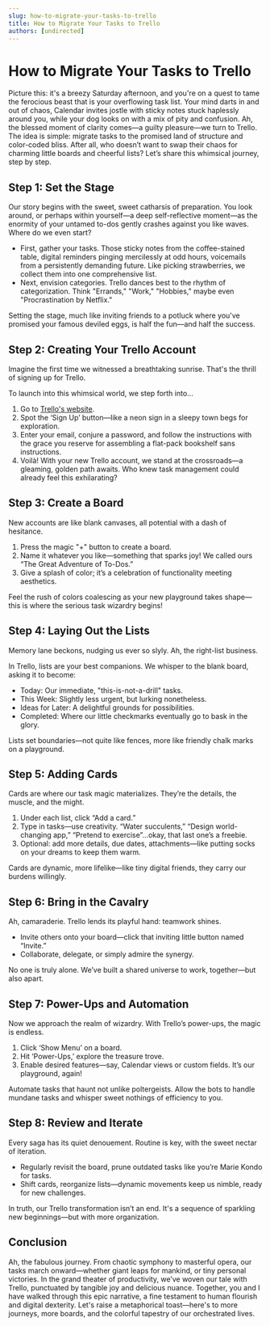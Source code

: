```yaml
---
slug: how-to-migrate-your-tasks-to-trello
title: How to Migrate Your Tasks to Trello
authors: [undirected]
---
```



# How to Migrate Your Tasks to Trello

Picture this: it's a breezy Saturday afternoon, and you're on a quest to tame the ferocious beast that is your overflowing task list. Your mind darts in and out of chaos, Calendar invites jostle with sticky notes stuck haplessly around you, while your dog looks on with a mix of pity and confusion. Ah, the blessed moment of clarity comes—a guilty pleasure—we turn to Trello. The idea is simple: migrate tasks to the promised land of structure and color-coded bliss. After all, who doesn’t want to swap their chaos for charming little boards and cheerful lists? Let’s share this whimsical journey, step by step.

## Step 1: Set the Stage

Our story begins with the sweet, sweet catharsis of preparation. You look around, or perhaps within yourself—a deep self-reflective moment—as the enormity of your untamed to-dos gently crashes against you like waves. Where do we even start?

- First, gather your tasks. Those sticky notes from the coffee-stained table, digital reminders pinging mercilessly at odd hours, voicemails from a persistently demanding future. Like picking strawberries, we collect them into one comprehensive list.
- Next, envision categories. Trello dances best to the rhythm of categorization. Think "Errands," "Work," "Hobbies," maybe even "Procrastination by Netflix."

Setting the stage, much like inviting friends to a potluck where you've promised your famous deviled eggs, is half the fun—and half the success.

## Step 2: Creating Your Trello Account

Imagine the first time we witnessed a breathtaking sunrise. That's the thrill of signing up for Trello.

To launch into this whimsical world, we step forth into...

1. Go to [Trello's website](https://trello.com).
2. Spot the ‘Sign Up’ button—like a neon sign in a sleepy town begs for exploration.
3. Enter your email, conjure a password, and follow the instructions with the grace you reserve for assembling a flat-pack bookshelf sans instructions.
4. Voilà! With your new Trello account, we stand at the crossroads—a gleaming, golden path awaits. Who knew task management could already feel this exhilarating?

## Step 3: Create a Board

New accounts are like blank canvases, all potential with a dash of hesitance.

1. Press the magic "+" button to create a board.
2. Name it whatever you like—something that sparks joy! We called ours “The Great Adventure of To-Dos.”
3. Give a splash of color; it’s a celebration of functionality meeting aesthetics.

Feel the rush of colors coalescing as your new playground takes shape—this is where the serious task wizardry begins!

## Step 4: Laying Out the Lists

Memory lane beckons, nudging us ever so slyly. Ah, the right-list business.

In Trello, lists are your best companions. We whisper to the blank board, asking it to become:

- Today: Our immediate, "this-is-not-a-drill" tasks.
- This Week: Slightly less urgent, but lurking nonetheless.
- Ideas for Later: A delightful grounds for possibilities. 
- Completed: Where our little checkmarks eventually go to bask in the glory.

Lists set boundaries—not quite like fences, more like friendly chalk marks on a playground.

## Step 5: Adding Cards

Cards are where our task magic materializes. They’re the details, the muscle, and the might.

1. Under each list, click “Add a card.”
2. Type in tasks—use creativity. “Water succulents,” “Design world-changing app,” “Pretend to exercise”...okay, that last one’s a freebie. 
3. Optional: add more details, due dates, attachments—like putting socks on your dreams to keep them warm.

Cards are dynamic, more lifelike—like tiny digital friends, they carry our burdens willingly.

## Step 6: Bring in the Cavalry

Ah, camaraderie. Trello lends its playful hand: teamwork shines.

- Invite others onto your board—click that inviting little button named “Invite.” 
- Collaborate, delegate, or simply admire the synergy.

No one is truly alone. We’ve built a shared universe to work, together—but also apart.

## Step 7: Power-Ups and Automation

Now we approach the realm of wizardry. With Trello’s power-ups, the magic is endless.

1. Click ‘Show Menu’ on a board.
2. Hit ‘Power-Ups,’ explore the treasure trove.
3. Enable desired features—say, Calendar views or custom fields. It’s our playground, again!

Automate tasks that haunt not unlike poltergeists. Allow the bots to handle mundane tasks and whisper sweet nothings of efficiency to you.

## Step 8: Review and Iterate

Every saga has its quiet denouement. Routine is key, with the sweet nectar of iteration.

- Regularly revisit the board, prune outdated tasks like you’re Marie Kondo for tasks.
- Shift cards, reorganize lists—dynamic movements keep us nimble, ready for new challenges.

In truth, our Trello transformation isn’t an end. It's a sequence of sparkling new beginnings—but with more organization.

## Conclusion

Ah, the fabulous journey. From chaotic symphony to masterful opera, our tasks march onward—whether giant leaps for mankind, or tiny personal victories. In the grand theater of productivity, we’ve woven our tale with Trello, punctuated by tangible joy and delicious nuance. Together, you and I have walked through this epic narrative, a fine testament to human flourish and digital dexterity. Let's raise a metaphorical toast—here's to more journeys, more boards, and the colorful tapestry of our orchestrated lives.